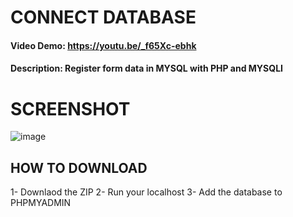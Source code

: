 # CONNECT DATABASE
#### Video Demo:  https://youtu.be/_f65Xc-ebhk
#### Description: Register form data in MYSQL with PHP and MYSQLI

# SCREENSHOT

![image](https://user-images.githubusercontent.com/102335009/160198851-39c20693-ba8b-48ca-a28f-610428739a47.png)

## HOW TO DOWNLOAD

1- Downlaod the ZIP
2- Run your localhost
3- Add the database to PHPMYADMIN


